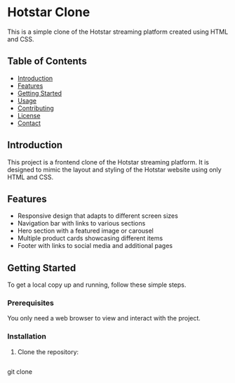 # Hotstar Clone

This is a simple clone of the Hotstar streaming platform created using HTML and CSS.

## Table of Contents

- [Introduction](#introduction)
- [Features](#features)
- [Getting Started](#getting-started)
- [Usage](#usage)
- [Contributing](#contributing)
- [License](#license)
- [Contact](#contact)

## Introduction

This project is a frontend clone of the Hotstar streaming platform. It is designed to mimic the layout and styling of the Hotstar website using only HTML and CSS.

## Features

- Responsive design that adapts to different screen sizes
- Navigation bar with links to various sections
- Hero section with a featured image or carousel
- Multiple product cards showcasing different items
- Footer with links to social media and additional pages

## Getting Started

To get a local copy up and running, follow these simple steps.

### Prerequisites

You only need a web browser to view and interact with the project.

### Installation

1. Clone the repository:
   ```sh
 git clone
